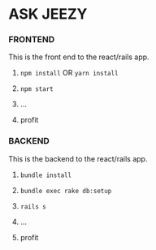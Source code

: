 ASK JEEZY
==========


### FRONTEND


This is the front end to the react/rails app. 

1. `npm install`  OR `yarn install`

2. `npm start` 

3.  ...

4. profit 


### BACKEND



This is the backend to the react/rails app. 

1. `bundle install`

2. `bundle exec rake db:setup`

3. `rails s` 

4.  ...

5. profit 